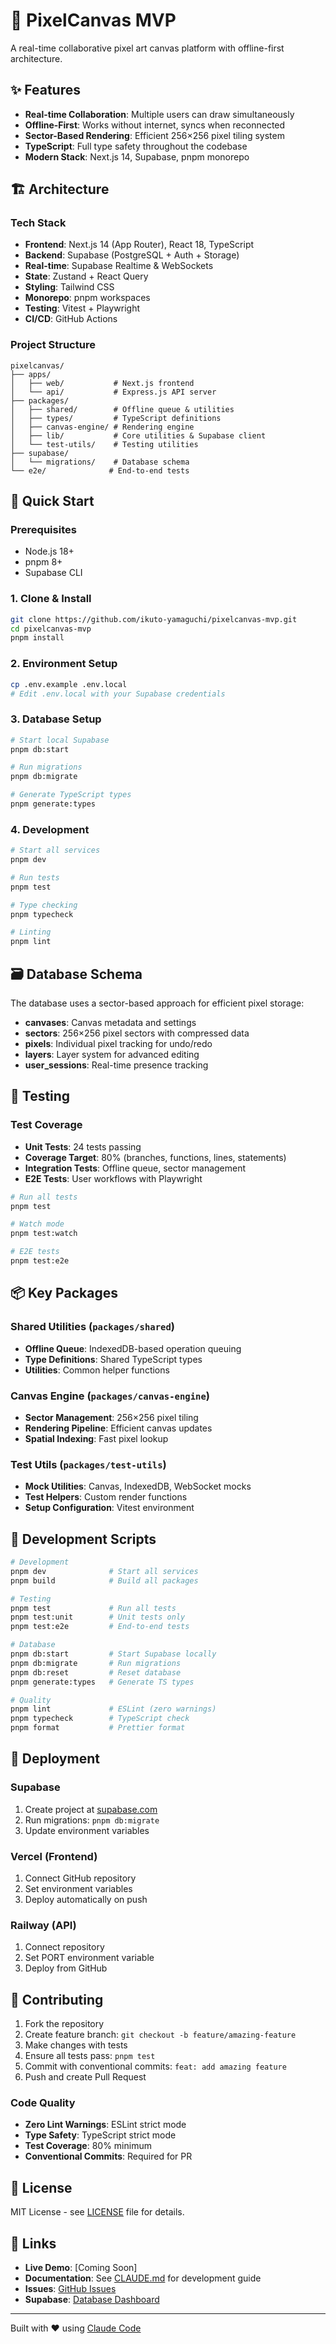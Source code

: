 # 🎨 PixelCanvas MVP

A real-time collaborative pixel art canvas platform with offline-first architecture.

## ✨ Features

- **Real-time Collaboration**: Multiple users can draw simultaneously
- **Offline-First**: Works without internet, syncs when reconnected
- **Sector-Based Rendering**: Efficient 256×256 pixel tiling system
- **TypeScript**: Full type safety throughout the codebase
- **Modern Stack**: Next.js 14, Supabase, pnpm monorepo

## 🏗️ Architecture

### Tech Stack
- **Frontend**: Next.js 14 (App Router), React 18, TypeScript
- **Backend**: Supabase (PostgreSQL + Auth + Storage)
- **Real-time**: Supabase Realtime & WebSockets
- **State**: Zustand + React Query
- **Styling**: Tailwind CSS
- **Monorepo**: pnpm workspaces
- **Testing**: Vitest + Playwright
- **CI/CD**: GitHub Actions

### Project Structure
```
pixelcanvas/
├── apps/
│   ├── web/           # Next.js frontend
│   └── api/           # Express.js API server
├── packages/
│   ├── shared/        # Offline queue & utilities
│   ├── types/         # TypeScript definitions
│   ├── canvas-engine/ # Rendering engine
│   ├── lib/           # Core utilities & Supabase client
│   └── test-utils/    # Testing utilities
├── supabase/
│   └── migrations/    # Database schema
└── e2e/              # End-to-end tests
```

## 🚀 Quick Start

### Prerequisites
- Node.js 18+
- pnpm 8+
- Supabase CLI

### 1. Clone & Install
```bash
git clone https://github.com/ikuto-yamaguchi/pixelcanvas-mvp.git
cd pixelcanvas-mvp
pnpm install
```

### 2. Environment Setup
```bash
cp .env.example .env.local
# Edit .env.local with your Supabase credentials
```

### 3. Database Setup
```bash
# Start local Supabase
pnpm db:start

# Run migrations
pnpm db:migrate

# Generate TypeScript types
pnpm generate:types
```

### 4. Development
```bash
# Start all services
pnpm dev

# Run tests
pnpm test

# Type checking
pnpm typecheck

# Linting
pnpm lint
```

## 🗃️ Database Schema

The database uses a sector-based approach for efficient pixel storage:

- **canvases**: Canvas metadata and settings
- **sectors**: 256×256 pixel sectors with compressed data
- **pixels**: Individual pixel tracking for undo/redo
- **layers**: Layer system for advanced editing
- **user_sessions**: Real-time presence tracking

## 🧪 Testing

### Test Coverage
- **Unit Tests**: 24 tests passing
- **Coverage Target**: 80% (branches, functions, lines, statements)
- **Integration Tests**: Offline queue, sector management
- **E2E Tests**: User workflows with Playwright

```bash
# Run all tests
pnpm test

# Watch mode
pnpm test:watch

# E2E tests
pnpm test:e2e
```

## 📦 Key Packages

### Shared Utilities (`packages/shared`)
- **Offline Queue**: IndexedDB-based operation queuing
- **Type Definitions**: Shared TypeScript types
- **Utilities**: Common helper functions

### Canvas Engine (`packages/canvas-engine`)
- **Sector Management**: 256×256 pixel tiling
- **Rendering Pipeline**: Efficient canvas updates
- **Spatial Indexing**: Fast pixel lookup

### Test Utils (`packages/test-utils`)
- **Mock Utilities**: Canvas, IndexedDB, WebSocket mocks
- **Test Helpers**: Custom render functions
- **Setup Configuration**: Vitest environment

## 🔧 Development Scripts

```bash
# Development
pnpm dev              # Start all services
pnpm build            # Build all packages

# Testing
pnpm test             # Run all tests
pnpm test:unit        # Unit tests only
pnpm test:e2e         # End-to-end tests

# Database
pnpm db:start         # Start Supabase locally
pnpm db:migrate       # Run migrations
pnpm db:reset         # Reset database
pnpm generate:types   # Generate TS types

# Quality
pnpm lint             # ESLint (zero warnings)
pnpm typecheck        # TypeScript check
pnpm format           # Prettier format
```

## 🚀 Deployment

### Supabase
1. Create project at [supabase.com](https://supabase.com)
2. Run migrations: `pnpm db:migrate`
3. Update environment variables

### Vercel (Frontend)
1. Connect GitHub repository
2. Set environment variables
3. Deploy automatically on push

### Railway (API)
1. Connect repository
2. Set PORT environment variable
3. Deploy from GitHub

## 🤝 Contributing

1. Fork the repository
2. Create feature branch: `git checkout -b feature/amazing-feature`
3. Make changes with tests
4. Ensure all tests pass: `pnpm test`
5. Commit with conventional commits: `feat: add amazing feature`
6. Push and create Pull Request

### Code Quality
- **Zero Lint Warnings**: ESLint strict mode
- **Type Safety**: TypeScript strict mode
- **Test Coverage**: 80% minimum
- **Conventional Commits**: Required for PR

## 📄 License

MIT License - see [LICENSE](LICENSE) file for details.

## 🔗 Links

- **Live Demo**: [Coming Soon]
- **Documentation**: See [CLAUDE.md](CLAUDE.md) for development guide
- **Issues**: [GitHub Issues](https://github.com/ikuto-yamaguchi/pixelcanvas-mvp/issues)
- **Supabase**: [Database Dashboard](https://supabase.com/dashboard)

---

Built with ❤️ using [Claude Code](https://claude.ai/code)